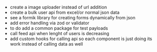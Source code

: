 - create a image uploader instead of url addition
- create a bulk user api from excel/or normal json data
- see a formik library for creating forms dynamically from json
- add error handling via zod or validator 
- to do add a common package for test payloads
- call feed api when lenght of users is decreasing
- add custom hooks for calling api so each component is just doing its work instead of calling data as well
